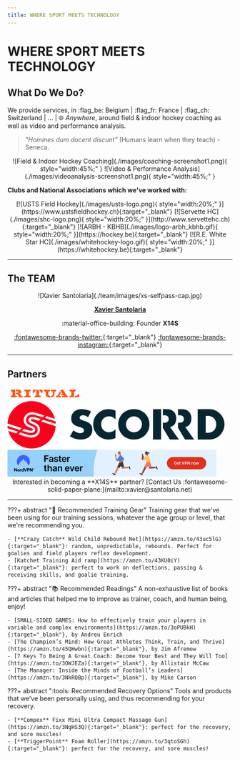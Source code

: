 ```yaml
---
title: WHERE SPORT MEETS TECHNOLOGY
---
```

# WHERE SPORT MEETS TECHNOLOGY

## What Do We Do?

We provide services, in :flag_be: Belgium | :flag_fr: France | :flag_ch: Switzerland | ... | :globe_with_meridians: *Anywhere*, around field & indoor hockey coaching as well as video and performance analysis.

> *"Homines dum docent discunt"* (Humans learn when they teach) - Seneca.

<div style="text-align:center" markdown>
![Field & Indoor Hockey Coaching](./images/coaching-screenshot1.png){ style="width:45%;" }
![Video & Performance Analysis](./images/videoanalysis-screenshot1.png){ style="width:45%;" }
</div>

**Clubs and National Associations which we've worked with:**

<div style="text-align:center" markdown>
[![USTS Field Hockey](./images/usts-logo.png){ style="width:20%;" }](https://www.ustsfieldhockey.ch){:target="_blank"} 
[![Servette HC](./images/shc-logo.png){ style="width:20%;" }](http://www.servettehc.ch){:target="_blank"} 
[![ARBH - KBHB](./images/logo-arbh_kbhb.gif){ style="width:20%;" }](https://hockey.be){:target="_blank"} 
[![R.E. White Star HC](./images/whitehockey-logo.gif){ style="width:20%;" }](https://whitehockey.be){:target="_blank"} 
</div>

---

## The TEAM

<div style="text-align:center" markdown>
![Xavier Santolaria](./team/images/xs-selfpass-cap.jpg)

[**Xavier Santolaria**](./team/xs.md)

:material-office-building: Founder **X14S**

[:fontawesome-brands-twitter:](https://twitter.com/x14santo){:target="_blank"} 
[:fontawesome-brands-instagram:](https://instagram.com/x14santo){:target="_blank"}
</div>

---

## Partners

<div class="partners">
    <div id="ritual">
        <a href="https://www.ritualhockey.com" target="_blank"><img
            src="./images/partners/ritualhockey-logo-w.png" title="Ritual Hockey" /></a>
    </div>
    <div id="scorrd">
        <a href="https://scorrd.com"
            target="_blank"><img src="./images/partners/scorrd-logo.svg" title="Scorrd - Where Hockey Connects" /></a>
    </div>
    <div id="nordvpn">
        <a href="https://go.nordvpn.net/aff_c?offer_id=15&aff_id=84917&url_id=902"
            target="_blank"><img src="./images/partners/faster-than-ever-468x60.PNG" title="NordVPN - Stay Safe Online" /></a>
    </div>
</div>

<div style="text-align:center" markdown>
Interested in becoming a **X14S** partner? [Contact Us :fontawesome-solid-paper-plane:](mailto:xavier@santolaria.net)
</div>

---

???+ abstract ":field_hockey: Recommended Training Gear"
    Training gear that we've been using for our training sessions, whatever the age group or level, that we're recommending you.

    - [**Crazy Catch** Wild Child Rebound Net](https://amzn.to/43uc5lG){:target="_blank"}: random, unpredictable, rebounds. Perfect for goalies and field players reflex development.
    - [Katchet Training Aid ramp](https://amzn.to/43KU0iY){:target="_blank"}: perfect to work on deflections, passing & receiving skills, and goalie training.

???+ abstract ":books: Recommended Readings"
    A non-exhaustive list of books and articles that helped me to improve as trainer, coach, and human being, enjoy!

    - [SMALL-SIDED GAMES: How to effectively train your players in variable and complex environments](https://amzn.to/3oPUBkH){:target="_blank"}, by Andreu Enrich
    - [The Champion’s Mind: How Great Athletes Think, Train, and Thrive](https://amzn.to/45QHwbn){:target="_blank"}, by Jim Afremow
    - [7 Keys To Being A Great Coach: Become Your Best and They Will Too](https://amzn.to/3OWJEZa){:target="_blank"}, by Allistair McCaw
    - [The Manager: Inside the Minds of Football’s Leaders](https://amzn.to/3NkRQBp){:target="_blank"}, by Mike Carson

???+ abstract ":tools: Recommended Recovery Options"
    Tools and products that we've been personally using, and thus recommending for your recovery.

    - [**Compex** Fixx Mini Ultra Compact Massage Gun](https://amzn.to/3NgHS3Q){:target="_blank"}: perfect for the recovery, and sore muscles!
    - [**TriggerPoint** Foam Roller](https://amzn.to/3qtoSGh){:target="_blank"}: perfect for the recovery, and sore muscles!
